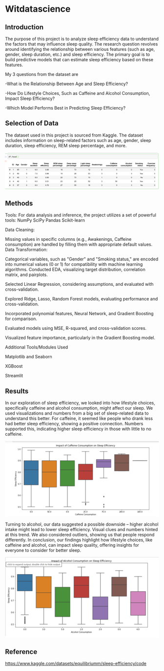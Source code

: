 # Witdatascience
## Introduction
The purpose of this project is to analyze sleep efficiency data to understand the factors that may influence sleep quality. The research question revolves around identifying the relationship between various features (such as age, gender, sleep duration, etc.) and sleep efficiency. The primary goal is to build predictive models that can estimate sleep efficiency based on these features.


My 3 questions from the dataset are

-What is the Relationship Between Age and Sleep Efficiency?

-How Do Lifestyle Choices, Such as Caffeine and Alcohol Consumption, Impact Sleep Efficiency?

-Which Model Performs Best in Predicting Sleep Efficiency?

## Selection of Data

The dataset used in this project is sourced from Kaggle. The dataset includes information on sleep-related factors such as age, gender, sleep duration, sleep efficiency, REM sleep percentage, and more. 

![Ashutosh's github activity graph](https://github.com/joosmith/Witdatascience/blob/main/graph/Data__preview.png)
## Methods
Tools:
For data analysis and inference, the project utilizes a set of powerful tools:
NumPy
SciPy
Pandas 
Scikit-learn

Data Cleaning:

Missing values in specific columns (e.g., Awakenings, Caffeine consumption) are handled by filling them with appropriate default values.
Data Transformation:

Categorical variables, such as "Gender" and "Smoking status," are encoded into numerical values (0 or 1) for compatibility with machine learning algorithms.
Conducted EDA, visualizing target distribution, correlation matrix, and pairplots.

Selected Linear Regression, considering assumptions, and evaluated with cross-validation.

Explored Ridge, Lasso, Random Forest models, evaluating performance and cross-validation.

Incorporated polynomial features, Neural Network, and Gradient Boosting for comparison.

Evaluated models using MSE, R-squared, and cross-validation scores.

Visualized feature importance, particularly in the Gradient Boosting model.

Additional Tools/Modules Used 

Matplotlib and Seaborn

XGBoost

Streamlit

## Results

In our exploration of sleep efficiency, we looked into how lifestyle choices, specifically caffeine and alcohol consumption, might affect our sleep. We used visualizations and numbers from a big set of sleep-related data to understand this better. For caffeine, it seemed like people who drank less had better sleep efficiency, showing a positive connection. Numbers supported this, indicating higher sleep efficiency in those with little to no caffeine.

![Ashutosh's github activity graph](https://github.com/joosmith/Witdatascience/blob/main/graph/impact_of%20_caffeine.png)

 Turning to alcohol, our data suggested a possible downside – higher alcohol intake might lead to lower sleep efficiency. Visual clues and numbers hinted at this trend. We also considered outliers, showing us that people respond differently. In conclusion, our findings highlight how lifestyle choices, like caffeine and alcohol, can impact sleep quality, offering insights for everyone to consider for better sleep.
 
![Ashutosh's github activity graph](https://github.com/joosmith/Witdatascience/blob/main/graph/impact_of%20_alchohol.png)





## Reference

https://www.kaggle.com/datasets/equilibriumm/sleep-efficiency/code

